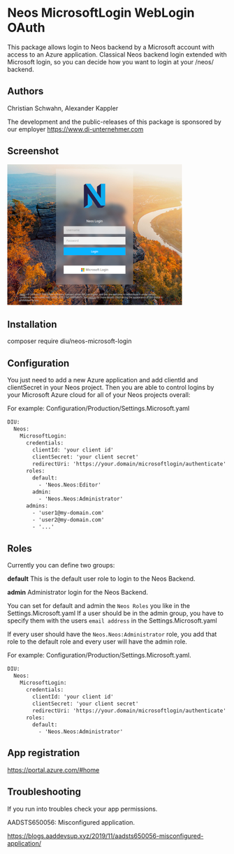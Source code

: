 # Neos MicrosoftLogin WebLogin OAuth

This package allows login to Neos backend by a Microsoft account with access to an Azure application.
Classical Neos backend login extended with Microsoft login, so you can decide how you want to login at your /neos/ backend.

## Authors
Christian Schwahn, Alexander Kappler

The development and the public-releases of this package is sponsored by our employer https://www.di-unternehmer.com


## Screenshot
![Slider screenshot](Resources/Public/Images/screenshot.jpg)


## Installation
composer require diu/neos-microsoft-login

## Configuration
You just need to add a new Azure application and add clientId and clientSecret in your Neos project. Then you are able to control 
logins by your Microsoft Azure cloud for all of your Neos projects overall:


For example: Configuration/Production/Settings.Microsoft.yaml

```
DIU:
  Neos:
    MicrosoftLogin:
      credentials:
        clientId: 'your client id'
        clientSecret: 'your client secret'
        redirectUri: 'https://your.domain/microsoftlogin/authenticate'
      roles:
        default:
          - 'Neos.Neos:Editor'
        admin:
          - 'Neos.Neos:Administrator'
      admins:
        - 'user1@my-domain.com'
        - 'user2@my-domain.com'
        - '...'
```

## Roles
Currently you can define two groups:

**default**
This is the default user role to login to the Neos Backend.

**admin**
Administrator login for the Neos Backend. 

You can set for default and admin the `Neos Roles` you like in the Settings.Microsoft.yaml
If a user should be in the admin group, you have to specify them with the users `email address` in the Settings.Microsoft.yaml

If every user should have the `Neos.Neos:Administrator` role, you add that role to the default role and every user will have the admin role.

For example: Configuration/Production/Settings.Microsoft.yaml.

```
DIU:
  Neos:
    MicrosoftLogin:
      credentials:
        clientId: 'your client id'
        clientSecret: 'your client secret'
        redirectUri: 'https://your.domain/microsoftlogin/authenticate'
      roles:
        default:
          - 'Neos.Neos:Administrator'
```

## App registration

https://portal.azure.com/#home

## Troubleshooting
If you run into troubles check your app permissions.

AADSTS650056: Misconfigured application.

https://blogs.aaddevsup.xyz/2019/11/aadsts650056-misconfigured-application/
